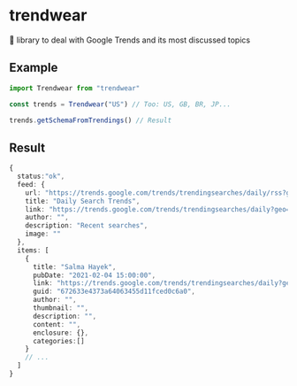 # trendwear
:green_book: library to deal with Google Trends and its most discussed topics

## Example
```typescript
import Trendwear from "trendwear"

const trends = Trendwear("US") // Too: US, GB, BR, JP...

trends.getSchemaFromTrendings() // Result
```

## Result
```typescript
{
  status:"ok",
  feed: {
    url: "https://trends.google.com/trends/trendingsearches/daily/rss?geo=US",
    title: "Daily Search Trends",
    link: "https://trends.google.com/trends/trendingsearches/daily?geo=US",
    author: "",
    description: "Recent searches",
    image: ""
  },
  items: [
    {
      title: "Salma Hayek",
      pubDate: "2021-02-04 15:00:00",
      link: "https://trends.google.com/trends/trendingsearches/daily?geo=US#Salma%20Hayek",
      guid: "672633e4373a64063455d11fced0c6a0",
      author: "",
      thumbnail: "",
      description: "",
      content: "",
      enclosure: {},
      categories:[]
    }
    // ...
  ]
}
```
